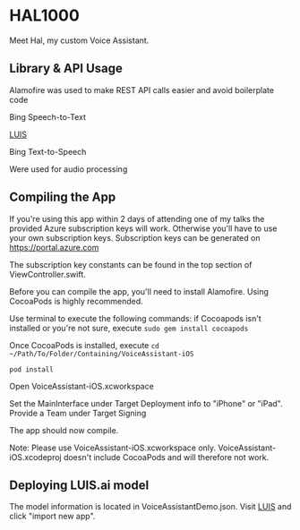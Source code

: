 # HAL1000
Meet Hal, my custom Voice Assistant. 

## Library & API Usage
Alamofire was used to make REST API calls easier and avoid boilerplate code

Bing Speech-to-Text

[LUIS](https://luis.ai)

Bing Text-to-Speech

Were used for audio processing

## Compiling the App
If you're using this app within 2 days of attending one of my talks the provided Azure subscription keys will work. 
Otherwise you'll have to use your own subscription keys. Subscription keys can be generated on https://portal.azure.com

The subscription key constants can be found in the top section of ViewController.swift. 

Before you can compile the app, you'll need to install Alamofire. Using CocoaPods is highly recommended. 

Use terminal to execute the following commands: 
if Cocoapods isn't installed or you're not sure, execute
`sudo gem install cocoapods`

Once CocoaPods is installed, execute
`cd ~/Path/To/Folder/Containing/VoiceAssistant-iOS`

`pod install`

Open VoiceAssistant-iOS.xcworkspace

Set the MainInterface under Target Deployment info to "iPhone" or "iPad". 
Provide a Team under Target Signing

The app should now compile. 

Note: Please use VoiceAssistant-iOS.xcworkspace only. 
VoiceAssistant-iOS.xcodeproj doesn't include CocoaPods and will therefore not work. 

## Deploying LUIS.ai model
The model information is located in VoiceAssistantDemo.json. 
Visit [LUIS](https://luis.ai) and click "import new app". 
